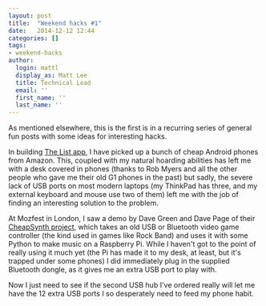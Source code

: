 ```yaml
---
layout: post
title:  "Weekend hacks #1"
date:   2014-12-12 12:44
categories: []
tags:
- weekend-hacks
author:
  login: mattl
  display_as: Matt Lee
  title: Technical Lead
  email: ''
  first_name: ''
  last_name: ''
---
```

As mentioned elsewhere, this is the first is in a recurring series of
general fun posts with some ideas for interesting hacks.

In building [The List app](http://github.com/creativecommons/list), I
have picked up a bunch of cheap Android phones from Amazon. This,
coupled with my natural hoarding abilities has left me with a desk
covered in phones (thanks to Rob Myers and all the other people who
gave me their old G1 phones in the past) but sadly, the severe lack of
USB ports on most modern laptops (my ThinkPad has three, and my
external keyboard and mouse use two of them) left me with the job of
finding an interesting solution to the problem.

At Mozfest in London, I saw a demo by Dave Green and Dave Page of
their [CheapSynth project](http://cheapsynth.com), which takes an old
USB or Bluetooth video game controller (the kind used in games like
Rock Band) and uses it with some Python to make music on a Raspberry
Pi. While I haven't got to the point of really using it much yet (the
Pi has made it to my desk, at least, but it's trapped under some
phones) I did immediately plug in the supplied Bluetooth dongle, as it
gives me an extra USB port to play with.

Now I just need to see if the second USB hub I've ordered really will
let me have the 12 extra USB ports I so desperately need to feed my
phone habit.
